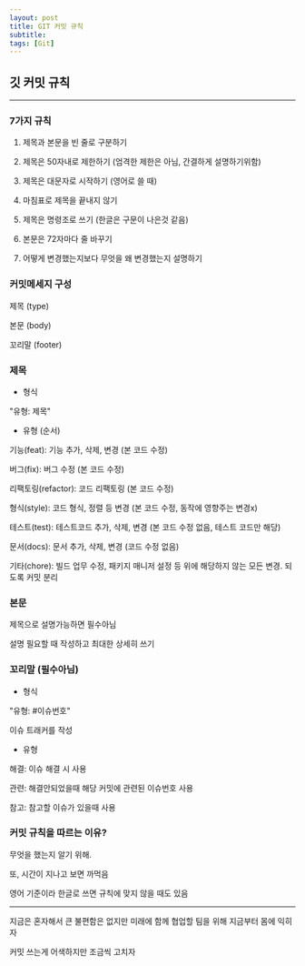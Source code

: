 ```yaml
---
layout: post
title: GIT 커밋 규칙
subtitle: 
tags: [Git]
---
```


## 깃 커밋 규칙

------

### 7가지 규칙


1. 제목과 본문을 빈 줄로 구분하기

2. 제목은 50자내로 제한하기
(엄격한 제한은 아님, 간결하게 설명하기위함)

3. 제목은 대문자로 시작하기
(영어로 쓸 때)

4. 마침표로 제목을 끝내지 않기

5. 제목은 명령조로 쓰기
(한글은 구문이 나은것 같음)

6. 본문은 72자마다 줄 바꾸기

7. 어떻게 변경했는지보다 무엇을 왜 변경했는지 설명하기




### 커밋메세지 구성

제목 (type)

본문 (body)

꼬리말 (footer)




### 제목


- 형식

"유형: 제목"




- 유형 (순서)

기능(feat): 기능 추가, 삭제, 변경 (본 코드 수정)

버그(fix): 버그 수정 (본 코드 수정)

리팩토링(refactor): 코드 리팩토링 (본 코드 수정)

형식(style): 코드 형식, 정렬 등 변경 (본 코드 수정, 동작에 영향주는 변경x)

테스트(test): 테스트코드 추가, 삭제, 변경 (본 코드 수정 없음, 테스트 코드만 해당)

문서(docs): 문서 추가, 삭제, 변경 (코드 수정 없음)

기타(chore): 빌드 업무 수정, 패키지 매니저 설정 등 위에 해당하지 않는 모든 변경. 되도록 커밋 분리




### 본문 

제목으로 설명가능하면 필수아님

설명 필요할 때 작성하고 최대한 상세히 쓰기




### 꼬리말 (필수아님)

- 형식

"유형: #이슈번호"

이슈 트래커를 작성




- 유형

해결: 이슈 해결 시 사용

관련: 해결안되었을때 해당 커밋에 관련된 이슈번호 사용

참고: 참고할 이슈가 있을때 사용




### 커밋 규칙을 따르는 이유?

무엇을 했는지 알기 위해.

또, 시간이 지나고 보면 까먹음

영어 기준이라 한글로 쓰면 규칙에 맞지 않을 때도 있음




------


지금은 혼자해서 큰 불편함은 없지만 미래에 함께 협업할 팀을 위해 지금부터 몸에 익히자


커밋 쓰는게 어색하지만 조금씩 고치자

